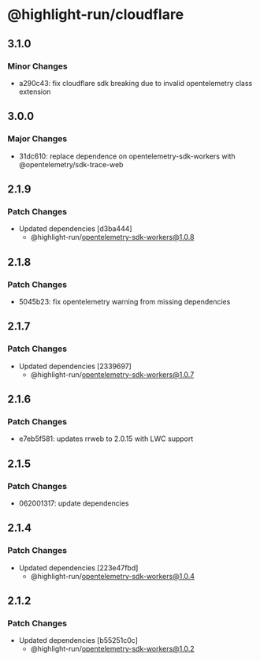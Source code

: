 # @highlight-run/cloudflare

## 3.1.0

### Minor Changes

-   a290c43: fix cloudflare sdk breaking due to invalid opentelemetry class extension

## 3.0.0

### Major Changes

-   31dc610: replace dependence on opentelemetry-sdk-workers with @opentelemetry/sdk-trace-web

## 2.1.9

### Patch Changes

-   Updated dependencies [d3ba444]
    -   @highlight-run/opentelemetry-sdk-workers@1.0.8

## 2.1.8

### Patch Changes

-   5045b23: fix opentelemetry warning from missing dependencies

## 2.1.7

### Patch Changes

-   Updated dependencies [2339697]
    -   @highlight-run/opentelemetry-sdk-workers@1.0.7

## 2.1.6

### Patch Changes

-   e7eb5f581: updates rrweb to 2.0.15 with LWC support

## 2.1.5

### Patch Changes

-   062001317: update dependencies

## 2.1.4

### Patch Changes

-   Updated dependencies [223e47fbd]
    -   @highlight-run/opentelemetry-sdk-workers@1.0.4

## 2.1.2

### Patch Changes

-   Updated dependencies [b55251c0c]
    -   @highlight-run/opentelemetry-sdk-workers@1.0.2
